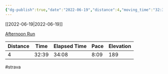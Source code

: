 ```yaml
---
{"dg-publish":true,"date":"2022-06-19","distance":4,"moving_time":"32:39","elapsed_time":"34:08","pace":"8:09","total_elevation_gain":189,"url":"https://www.strava.com/activities/7336759445","permalink":"/01-personal/strava/2022-06-19-afternoon-run/","dgPassFrontmatter":true}
---
```



[[2022-06-19\|2022-06-19]]

[Afternoon Run](https://www.strava.com/activities/7336759445)

| Distance | Time  | Elapsed Time | Pace | Elevation |
| -------- | ----- | ------------ | ---- | --------- |
| 4        | 32:39 | 34:08        | 8:09 | 189       |




#strava
